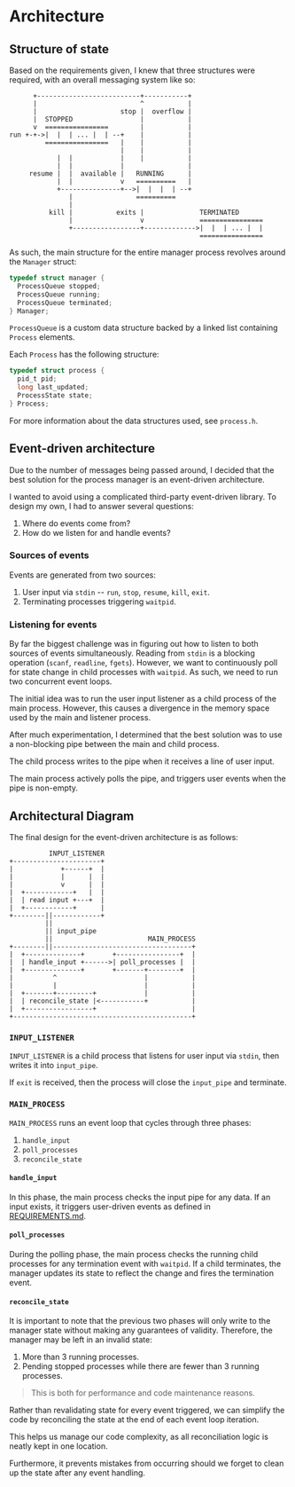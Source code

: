 # Architecture

## Structure of state

Based on the requirements given, I knew that three structures were required,
with an overall messaging system like so:

```
      +--------------------------+-----------+
      |                          ^           |
      |                     stop |  overflow |
      |  STOPPED                 |           |
      v  ================        |           |
run +-+->|  |  | ... |  | --+    |           |
         ================   |    |           |
                            |    |           |
            |  |            |    |           |
            |  |            |                |
     resume |  |  available |   RUNNING      |
            |  |            v   ==========   |
            +---------------+-->|  |  |  | --+
               |                ==========
               |
          kill |           exits |              TERMINATED
               |                 v              ================
               +-----------------+------------->|  |  | ... |  |
                                                ================
```

As such, the main structure for the entire manager process revolves around the
`Manager` struct:

```c
typedef struct manager {
  ProcessQueue stopped;
  ProcessQueue running;
  ProcessQueue terminated;
} Manager;
```

`ProcessQueue` is a custom data structure backed by a linked list containing
`Process` elements.

Each `Process` has the following structure:

```c
typedef struct process {
  pid_t pid;
  long last_updated;
  ProcessState state;
} Process;
```

For more information about the data structures used, see `process.h`.

## Event-driven architecture

Due to the number of messages being passed around, I decided that the best
solution for the process manager is an event-driven architecture.

I wanted to avoid using a complicated third-party event-driven library.
To design my own, I had to answer several questions:

1. Where do events come from?
2. How do we listen for and handle events?

### Sources of events

Events are generated from two sources:

1. User input via `stdin` -- `run`, `stop`, `resume`, `kill`, `exit`.
2. Terminating processes triggering `waitpid`.

### Listening for events

By far the biggest challenge was in figuring out how to listen to both sources
of events simultaneously. Reading from `stdin` is a blocking operation (`scanf`,
`readline`, `fgets`). However, we want to continuously poll for state change in
child processes with `waitpid`. As such, we need to run two concurrent event
loops.

The initial idea was to run the user input listener as a child process of the
main process. However, this causes a divergence in the memory space used by the
main and listener process.

After much experimentation, I determined that the best solution was to use a
non-blocking pipe between the main and child process.

The child process writes to the pipe when it receives a line of user input.

The main process actively polls the pipe, and triggers user events when the pipe
is non-empty.

## Architectural Diagram

The final design for the event-driven architecture is as follows:

```
          INPUT_LISTENER
+----------------------+
|            +------+  |
|            |      |  |
|            v      |  |
|  +------------+   |  |
|  | read input +---+  |
|  +------------+      |
+--------||------------+
         ||
         || input_pipe
         ||                        MAIN_PROCESS
+--------||-----------------------------------+
|  +--------------+       +----------------+  |
|  | handle_input +------>| poll_processes |  |
|  +--------------+       +-------+--------+  |
|          ^                      |           |
|          |                      |           |
|  +-------+---------+            |           |
|  | reconcile_state |<-----------+           |
|  +-----------------+                        |
+---------------------------------------------+
```

### `INPUT_LISTENER`

`INPUT_LISTENER` is a child process that listens for user input via `stdin`,
then writes it into `input_pipe`.

If `exit` is received, then the process will close the `input_pipe` and
terminate.

### `MAIN_PROCESS`

`MAIN_PROCESS` runs an event loop that cycles through three phases:

1. `handle_input`
2. `poll_processes`
3. `reconcile_state`

#### `handle_input`

In this phase, the main process checks the input pipe for any data. If an input
exists, it triggers user-driven events as defined in
[REQUIREMENTS.md](REQUIREMENTS.md#commands).

#### `poll_processes`

During the polling phase, the main process checks the running child processes
for any termination event with `waitpid`. If a child terminates, the manager
updates its state to reflect the change and fires the termination event.

#### `reconcile_state`

It is important to note that the previous two phases will only write to the
manager state without making any guarantees of validity. Therefore, the manager
may be left in an invalid state:

1. More than 3 running processes.
2. Pending stopped processes while there are fewer than 3 running processes.

> This is both for performance and code maintenance reasons.

Rather than revalidating state for every event triggered, we can simplify the
code by reconciling the state at the end of each event loop iteration.

This helps us manage our code complexity, as all reconciliation logic is
neatly kept in one location.

Furthermore, it prevents mistakes from occurring should we forget to clean up
the state after any event handling.

